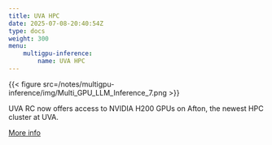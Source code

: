 ```yaml
---
title: UVA HPC
date: 2025-07-08-20:40:54Z
type: docs 
weight: 300
menu: 
    multigpu-inference:
        name: UVA HPC
---
```


{{< figure src=/notes/multigpu-inference/img/Multi_GPU_LLM_Inference_7.png >}}

UVA RC now offers access to NVIDIA H200 GPUs on Afton, the newest HPC cluster at UVA.

[More info](https://www.rc.virginia.edu/2025/05/new-nvidia-h200-gpu-node-added-to-afton/)
